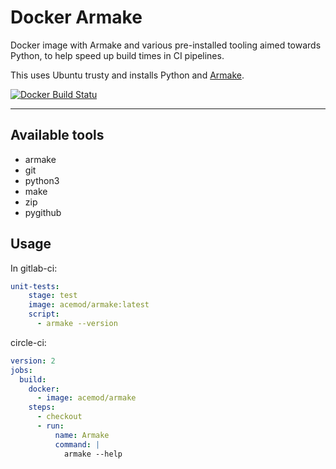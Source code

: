 # Docker Armake

Docker image with Armake and various pre-installed tooling aimed towards Python, to help speed up build times in CI pipelines.

This uses Ubuntu trusty and installs Python and [Armake](https://github.com/KoffeinFlummi/armake).

[![Docker Build Statu](https://img.shields.io/docker/pulls/acemod/armake.svg)](https://hub.docker.com/r/acemod/armake/)

----

## Available tools

- armake
- git
- python3
- make
- zip
- pygithub


## Usage

In gitlab-ci:

```yaml
unit-tests:
    stage: test
    image: acemod/armake:latest
    script:
      - armake --version
```

circle-ci:

```yml
version: 2
jobs:
  build:
    docker:
      - image: acemod/armake
    steps:
      - checkout
      - run:
          name: Armake
          command: |
            armake --help
```
